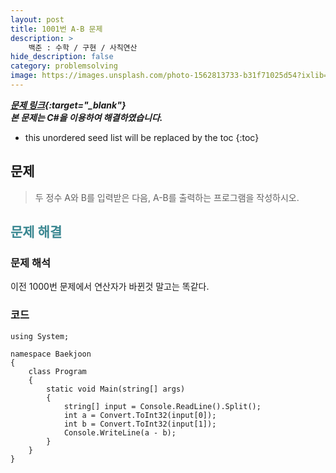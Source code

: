 ```yaml
---
layout: post
title: 1001번 A-B 문제
description: >
    백준 : 수학 / 구현 / 사칙연산
hide_description: false
category: problemsolving
image: https://images.unsplash.com/photo-1562813733-b31f71025d54?ixlib=rb-1.2.1&ixid=MnwxMjA3fDB8MHxwaG90by1wYWdlfHx8fGVufDB8fHx8&auto=format&fit=crop&w=1738&q=80
---
```


***[문제 링크](https://www.acmicpc.net/problem/1001){:target="_blank"}***<br>
***본 문제는 C#을 이용하여 해결하였습니다.***

* this unordered seed list will be replaced by the toc
{:toc}

## 문제

>두 정수 A와 B를 입력받은 다음, A-B를 출력하는 프로그램을 작성하시오.

## <span style="color:#3a8791;">문제 해결</span>

### 문제 해석

이전 1000번 문제에서 연산자가 바뀐것 말고는 똑같다.

### 코드
<pre><code class="C#">using System;

namespace Baekjoon
{
    class Program
    {
        static void Main(string[] args)
        {
            string[] input = Console.ReadLine().Split();
            int a = Convert.ToInt32(input[0]);
            int b = Convert.ToInt32(input[1]);
            Console.WriteLine(a - b);
        }
    }
}
</code></pre>